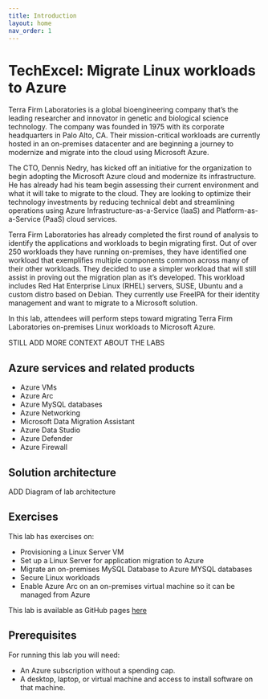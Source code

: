 ```yaml
---
title: Introduction
layout: home
nav_order: 1
---
```


# TechExcel: Migrate Linux workloads to Azure

Terra Firm Laboratories is a global bioengineering company that’s the leading researcher and innovator in genetic and biological science technology. The company was founded in 1975 with its corporate headquarters in Palo Alto, CA. Their mission-critical workloads are currently hosted in an on-premises datacenter and are beginning a journey to modernize and migrate into the cloud using Microsoft Azure.
 
The CTO, Dennis Nedry, has kicked off an initiative for the organization to begin adopting the Microsoft Azure cloud and modernize its infrastructure. He has already had his team begin assessing their current environment and what it will take to migrate to the cloud. They are looking to optimize their technology investments by reducing technical debt and streamlining operations using Azure Infrastructure-as-a-Service (IaaS) and Platform-as-a-Service (PaaS) cloud services.
 
Terra Firm Laboratories has already completed the first round of analysis to identify the applications and workloads to begin migrating first. Out of over 250 workloads they have running on-premises, they have identified one workload that exemplifies multiple components common across many of their other workloads. They decided to use a simpler workload that will still assist in proving out the migration plan as it’s developed. This workload includes Red Hat Enterprise Linux (RHEL) servers, SUSE, Ubuntu and a custom distro based on Debian.  They currently use FreeIPA for their identity management and want to migrate to a Microsoft solution.

In this lab, attendees will perform steps toward migrating Terra Firm Laboratories on-premises Linux workloads to Microsoft Azure.

STILL ADD MORE CONTEXT ABOUT THE LABS


## Azure services and related products

- Azure VMs
- Azure Arc
- Azure MySQL databases
- Azure Networking
- Microsoft Data Migration Assistant
- Azure Data Studio
- Azure Defender
- Azure Firewall

## Solution architecture


ADD Diagram of lab architecture



## Exercises

This lab has exercises on:

* Provisioning a Linux Server VM
* Set up a Linux Server for application migration to Azure
* Migrate an on-premises MySQL Database to Azure MYSQL databases
* Secure Linux workloads
* Enable Azure Arc on an on-premises virtual machine so it can be managed from Azure

This lab is available as GitHub pages [here](https://microsoft.github.io/TechExcel-Migrate-Linux-workloads/)
                                              

## Prerequisites

For running this lab you will need:

* An Azure subscription without a spending cap.
* A desktop, laptop, or virtual machine and access to install software on that machine.